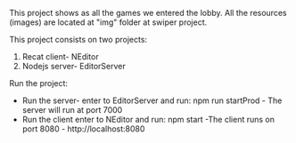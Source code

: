This project shows as all the games we entered the lobby.
All the resources (images) are located at "img" folder at swiper project.



This project consists on two projects:
1. Recat client- NEditor
2. Nodejs server- EditorServer

Run the project:

- Run the server- enter to EditorServer and run: npm run startProd - The server will run at port 7000
- Run the client enter to NEditor and run: npm start -The client runs on port 8080 - http://localhost:8080